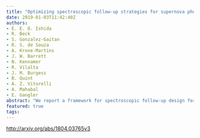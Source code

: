 ```yaml
---
title: "Optimizing spectroscopic follow-up strategies for supernova photometric   classification with active learning"
date: 2019-01-03T11:42:40Z
authors:
- E. E. O. Ishida
- R. Beck
- S. Gonzalez-Gaitan
- R. S. de Souza
- A. Krone-Martins
- J. W. Barrett
- N. Kennamer
- R. Vilalta
- J. M. Burgess
- B. Quint
- A. Z. Vitorelli
- A. Mahabal
- E. Gangler
abstract: "We report a framework for spectroscopic follow-up design for optimizing supernova photometric classification. The strategy accounts for the unavoidable mismatch between spectroscopic and photometric samples, and can be used even in the beginning of a new survey -- without any initial training set. The framework falls under the umbrella of active learning (AL), a class of algorithms that aims to minimize labelling costs by identifying a few, carefully chosen, objects which have high potential in improving the classifier predictions. As a proof of concept, we use the simulated data released after the Supernova Photometric Classification Challenge (SNPCC) and a random forest classifier. Our results show that, using only 12% the number of training objects in the SNPCC spectroscopic sample, this approach is able to double purity results. Moreover, in order to take into account multiple spectroscopic observations in the same night, we propose a semi-supervised batch-mode AL algorithm which selects a set of $N=5$ most informative objects at each night. In comparison with the initial state using the traditional approach, our method achieves 2.3 times higher purity and comparable figure of merit results after only 180 days of observation, or 800 queries (73% of the SNPCC spectroscopic sample size). Such results were obtained using the same amount of spectroscopic time necessary to observe the original SNPCC spectroscopic sample, showing that this type of strategy is feasible with current available spectroscopic resources. The code used in this work is available in the COINtoolbox: https://github.com/COINtoolbox/ActSNClass ."
featured: true
tags:
---
```

http://arxiv.org/abs/1804.03765v3